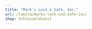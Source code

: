 ```yaml
---
title: "Mark's Lock & Safe, Inc."
url: /lomita/marks-lock-und-safe-inc/
shop: Schlüsseldienst
---
```

